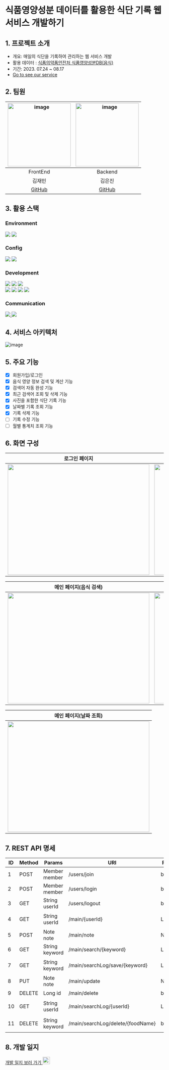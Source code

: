 # 식품영양성분 데이터를 활용한 식단 기록 웹 서비스 개발하기

## 1. 프로젝트 소개 
- 개요: 매일의 식단을 기록하여 관리하는 웹 서비스 개발
- 활용 데이터 : [식품의약품안전처 식품영양성분DB(음식)](https://various.foodsafetykorea.go.kr/nutrient/)
- 기간: 2023. 07.24 ~ 08.17
- [Go to see our service](https://jaemin1130.github.io/MiniProject_MealNote/)

## 2. 팀원 
|<img width="200" alt="image" src="https://avatars.githubusercontent.com/u/98063854?v=4">|<img width="200" alt="image" src="https://avatars.githubusercontent.com/u/129818813?v=4">|
| :---------------------------------: | :-----------------------------------:|
|                FrontEnd           |           Backend                       |        
|             김재민            |          김은진             |             
| [GitHub](https://github.com/JaeMin1130)  | [GitHub](https://github.com/EUNJIN6131)  |

## 3. 활용 스택 
<h3>Environment</h3>
<div>
  <img src="https://img.shields.io/badge/vscode 1.18.1-007ACC?style=for-the-badge&logo=visualstudiocode&logoColor=white">
 <img src="https://img.shields.io/badge/eclipse 4.18.1-2C2255?style=for-the-badge&logo=eclipseide&logoColor=white"> 
</div>
<h3>Config</h3>
<div>
   <img src="https://img.shields.io/badge/npm 9.5.1-CB3837?style=for-the-badge&logo=npm&logoColor=white">
   <img src="https://img.shields.io/badge/maven 3.9.3-C71A36?style=for-the-badge&logo=apachemaven&logoColor=white">
</div>
  <h3>Development</h3>
<div>
    <img src="https://img.shields.io/badge/node.js 18.16.0-339933?style=for-the-badge&logo=Node.js&logoColor=white">
  <img src="https://img.shields.io/badge/react 18.2.0-61DAFB?style=for-the-badge&logo=react&logoColor=white"> 
  <img src="https://img.shields.io/badge/mui 5.14.1-007FFF?style=for-the-badge&logo=mui&logoColor=white" />
</div>
<div>
  <img src="https://img.shields.io/badge/java 17-007396?style=for-the-badge&logo=java&logoColor=white"> 
  <img src="https://img.shields.io/badge/springboot 3.1.2-6DB33F?style=for-the-badge&logo=springboot&logoColor=white"> 
  <img src="https://img.shields.io/badge/springsecurity 6.1.1-6DB33F?style=for-the-badge&logo=springsecurity&logoColor=white"> 
  <img src="https://img.shields.io/badge/mysql 8.0.32-4479A1?style=for-the-badge&logo=mysql&logoColor=white"> 
</div>
<h3>Communication</h3>
<div>
  <a href="https://shrub-snap-550.notion.site/9cf9fb447f154e3999a842f3980aef84?v=87c7e9304b924d9eb167edaa8bf4b778&pvs=4"><img src="https://img.shields.io/badge/notion-000000?style=for-the-badge&logo=notion&logoColor=white"> </a>
    <a href="https://github.com/JaeMin1130/MiniProject_MealNote"><img src="https://img.shields.io/badge/github-181717?style=for-the-badge&logo=github&logoColor=white"></a>
</div>

## 4. 서비스 아키텍처
![image](https://github.com/JaeMin1130/MiniProject_MealNote/assets/98063854/c3db61f9-04ef-46a9-88b3-9ccb9513d697)

## 5. 주요 기능 
- [x] 회원가입/로그인
- [x] 음식 영양 정보 검색 및 계산 기능
- [x] 검색어 자동 완성 기능
- [x] 최근 검색어 조회 및 삭제 기능
- [x] 사진을 포함한 식단 기록 기능
- [x] 날짜별 기록 조회 기능
- [x] 기록 삭제 기능
- [ ] 기록 수정 기능
- [ ] 월별 통계치 조회 기능

## 6. 화면 구성


| 로그인 페이지  |  회원가입 페이지   |
| :-------------------------------------------: | :------------: |
|  <img width="450" height="350"  src="https://github.com/JaeMin1130/MiniProject_MealNote/assets/98063854/1dea1fa7-1cf7-47fe-8df5-54e00d60f1ab"/> |  <img width="450" height="350" src="https://github.com/JaeMin1130/MiniProject_MealNote/assets/98063854/62ecc733-1e5e-4603-adcc-284bfeb83485"/>|  

| 메인 페이지(음식 검색)  |  메인 페이지(기록 저장)   |  
| :-------------------------------------------: | :------------: |
| <img width="450" height="350" src="https://github.com/JaeMin1130/MiniProject_MealNote/assets/98063854/b86b1a21-b047-47f8-8632-fdca89c8312a"/>   |  <img width="450" height="350" src="https://github.com/JaeMin1130/MiniProject_MealNote/assets/98063854/eee3055a-24b4-4472-807b-b48b3ee95b47"/>|

| 메인 페이지(날짜 조회)  |
| :-------------------------------------------: | 
| <img width="450" height="350" src="https://github.com/JaeMin1130/MiniProject_MealNote/assets/98063854/225bf747-ac6f-42e2-93ca-ee477509efe3"/> |
## 7. REST API 명세 
| ID | Method | Params | URI | Return | Description |
| --- | --- | --- | --- | --- | --- |
| 1 | POST  | Member member | /users/join | boolean | 회원가입 |
| 2 | POST | Member member | /users/login | boolean | 로그인 |
| 3 | GET | String userId  | /users/logout | boolean | 로그아웃 |
| 4 | GET | String userId  | /main/{userId} | List<Note> | 사용자별 조회 |
| 5 | POST | Note note | /main/note | Note | 식단 추가 |
| 6 | GET | String keyword | /main/search/{keyword} | List<Food> | 음식 조회 |
| 7 | GET | String keyword | /main/searchLog/save/{keyword} | List<Food> | 검색 기록 저장 |
| 8 | PUT | Note note | /main/update | Note | 식단 수정 |
| 9 | DELETE | Long id | /main/delete | boolean | 식단 삭제 |
| 10 | GET | String userId | /main/searchLog/{userId} | List<SearchLog> | 최근 검색어 조회 |
| 11 | DELETE | String keyword | /main/searchLog/delete/{foodName} | boolean | 최근 검색어 삭제 |


## 8. 개발 일지 
<a href="https://shrub-snap-550.notion.site/CRUD-566be659b7bf4693a6515f408cf2f1d9?pvs=4">개발 일지 보러 가기  <img width="23" src="https://upload.wikimedia.org/wikipedia/commons/e/e9/Notion-logo.svg"> </a>
